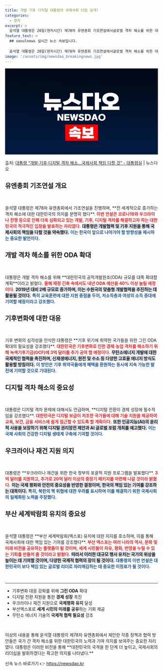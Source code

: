 ```yaml
---
title: 개발 기후 디지털 대통령의 국제사회 다짐 공개!
categories:
  - 정치
excerpt: >
  윤석열 대통령은 20일(현지시간) 제78차 유엔총회 기조연설에서글로벌 격차 해소를 위한 대한민국의 적극적인 …
feature_text: >
  ## seoulnews 실시간 뉴스 속보입니다.

  윤석열 대통령은 20일(현지시간) 제78차 유엔총회 기조연설에서글로벌 격차 해소를 위한 대한민국의 적극적인 …
image: '/assets/img/newsdao_breakingnews.jpg'
---
```


![뉴스다오 속보](/assets/img/newsdao_breakingnews.jpg)

<p>출처: <a href="https://newsdao.kr/2015" rel="dofollow">대통령 “개발·기후·디지털 격차 해소…국제사회 책임 다할 것” - 대통령실</a> | 뉴스다오</p>

<h2 data-ke-size="size26">유엔총회 기조연설 개요</h2>
<p data-ke-size="size16">&nbsp;</p>
윤석열 대통령은 제78차 유엔총회에서 기조연설을 진행하며, **전 세계적으로 증가하는 격차 해소에 대한 대한민국의 의지를 분명히 했다**. <b><span style="color: #ee2323;">이번 연설은 코로나19와 우크라이나 전쟁 등으로 인해 더욱 심화되고 있는 개발, 기후, 디지털 격차를 해결하고자 하는 대한민국의 적극적인 입장을 발표하는 자리였다.</span></b> <b><span style="background-color: #21538527;">대통령은 개발협력 및 기후 지원을 통해 국제사회의 책임을 다할 것을 약속했다.</span></b> <b><span style="color: #1a5490;">이는 한국이 앞으로 나아가야 할 방향성을 제시하는 중요한 발언이다.</span></b>

<h2>개발 격차 해소를 위한 ODA 확대</h2>
<p data-ke-size="size16">&nbsp;</p>
대통령은 개발 격차 해소를 위해 **대한민국의 공적개발원조(ODA) 규모를 대폭 확대할 계획**이라고 밝혔다. <b><span style="color: #ee2323;">올해 재정 긴축 속에서도 내년 ODA 예산을 40% 이상 늘릴 예정이다.</span></b> <b><span style="background-color: #21538527;">2019년 대비 2배 규모로 증가하며, 이는 수원국의 맞춤형 개발협력을 추진하는 데 활용될 것이다.</span></b> <b><span style="color: #1a5490;">특히 교육훈련에 대한 지원 중점을 두어, 저소득층과 여성의 소득 증대에 기여할 예정이라고 강조했다.</span></b>

<h2>기후변화에 대한 대응</h2>
<p data-ke-size="size16">&nbsp;</p>
기후 변화의 심각성을 인식한 대통령은 **기후 위기에 취약한 국가들을 위한 그린 ODA 확대의 필요성을 강조했다**. <b><span style="color: #ee2323;">대한민국은 기후변화로 인한 경제·농업 격차를 해소하기 위해 녹색기후기금(GCF)에 3억 달러를 추가 공여 할 예정이다.</span></b> <b><span style="background-color: #21538527;">무탄소에너지 개발에 대한 국제적인 협력을 촉진하며, 신재생에너지, 원전 및 수소 등 다양한 고효율 에너지 방식도 활용할 방침이다.</span></b> <b><span style="color: #1a5490;">이 방안은 기후 취약국들에게 혜택을 환원하는 동시에 지속 가능한 발전에 기여할 것으로 기대된다.</span></b>

<h2>디지털 격차 해소의 중요성</h2>
<p data-ke-size="size16">&nbsp;</p>
대통령은 디지털 격차 문제에 대해서도 언급하며, **디지털 전환이 경제 성장에 필수적임을 강조했다**. <b><span style="color: #ee2323;">대한민국은 디지털 보급이 저조한 국가들에 대해 기술 지원을 제공하여 교육, 보건, 금융 서비스에 쉽게 접근할 수 있도록 할 계획이다.</span></b> <b><span style="background-color: #21538527;">또한 인공지능(AI)의 윤리적 사용을 보장하기 위해 디지털 권리장전 제안과 AI 글로벌 포럼 개최를 예고했다.</span></b> <b><span style="color: #1a5490;">이는 국제 사회의 건강한 디지털 생태계 구축에 기여할 것이다.</span></b>

<h2>우크라이나 재건 지원 의지</h2>
<p data-ke-size="size16">&nbsp;</p>
대통령은 **우크라이나 재건을 위한 한국 정부의 포괄적 지원 프로그램을 발표했다**. <b><span style="color: #ee2323;">3억 달러를 지원하고, 추가로 20억 달러 이상의 중장기 패키지를 마련해 나갈 것이라 밝혔다.</span></b> <b><span style="background-color: #21538527;">이는 국제 평화와 안전의 중요성을 반영한 결정이며, 한국의 책임 있는 기여를 강조하는 대목이다.</span></b> <b><span style="color: #1a5490;">특히, 북한의 핵 위협에 대한 우려를 표시하며 이를 해결하기 위한 국제사회의 일체화된 노력을 주장했다.</span></b>

<h2>부산 세계박람회 유치의 중요성</h2>
<p data-ke-size="size16">&nbsp;</p>
윤석열 대통령은 **부산 세계박람회(엑스포) 유치에 대한 지지를 호소하며, 이를 통해 국제사회에 대한 책임 있는 기여를 강조했다**. <b><span style="color: #ee2323;">부산 엑스포는 여러 나라의 역사, 문화 및 미래 비전을 공유하는 플랫폼이 될 것이며, 세계 시민들이 자유, 평화, 번영을 누릴 수 있는 기회를 만들어 줄 것이라고 밝혔다.</span></b> <b><span style="background-color: #21538527;">따라서 이러한 대규모 행사 유치는 국가의 위상을 높이는 데 기여할 것이며, 다양한 국제적 협력의 장이 될 것이다.</span></b> <b><span style="color: #1a5490;">대통령의 이번 연설은 대한민국이 보다 책임 있는 글로벌 리더로 자리매김하는 데 중요한 이정표가 될 것이다.</span></b>

<p data-ke-size="size16">&nbsp;</p>
<hr />
<ul>
<li>기후변화 대응 강화를 위해 <b>그린 ODA</b> 확대</li>
<li>디지털 전환 지원을 통한 <b>경제 성장</b> 촉진</li>
<li>우크라이나 재건 지원으로 <b>국제평화 유지</b> 달성</li>
<li>부산엑스포로 <b>세계 시민의 미래를 공유</b>하는 기회 제공</li>
<li>무탄소 에너지 기술의 <b>국제적 협력 필요성</b> 강조</li>
</ul>
<p data-ke-size="size16">&nbsp;</p>
이상의 내용을 통해 윤석열 대통령이 제78차 유엔총회에서 제안한 각종 정책과 협력 방안들은 국가 간 격차 해소를 위한 대한민국의 노력과 기여 의지를 보여주는 중요한 자리였다. <b><span style="color: #1a5490;"></span></b> 대통령은 이러한 비전을 통해 **대한민국의 국격을 한 단계 더 높이고, 국제사회의 리더십을 발휘하겠다는 확고한 의지를 나타냈다.** 

신속 뉴스 바로가기 👉 <a href="https://newsdao.kr" rel="dofollow">https://newsdao.kr</a>


